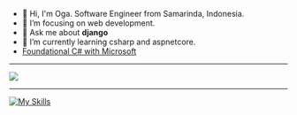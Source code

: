 - 👋 Hi, I'm Oga. Software Engineer from Samarinda, Indonesia.
- 👀 I’m focusing on web development.
- 💬 Ask me about **django**
- 🌱 I’m currently learning csharp and aspnetcore.
- [Foundational C# with Microsoft](https://www.freecodecamp.org/certification/fccd0088791-091a-43c1-9be4-e1745ce0d068/foundational-c-sharp-with-microsoft)

---

<p align="left">
  <img src="https://github-readme-stats.vercel.app/api/top-langs/?username=madeyoga&layout=compact&langs_count=50&hide=jupyter%20notebook,css,html&show_icons=true&theme=dark">
</p>

---

[![My Skills](https://skillicons.dev/icons?i=cs,dotnet,py,django,js,vue)](https://skillicons.dev)
